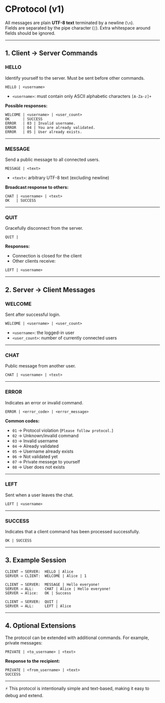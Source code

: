 # CProtocol (v1)

All messages are plain **UTF-8 text** terminated by a newline (`\n`).  
Fields are separated by the pipe character (`|`). Extra whitespace around fields should be ignored.  

---

## 1. Client → Server Commands

### HELLO
Identify yourself to the server. Must be sent before other commands.

```
HELLO | <username>
```

- `<username>`: must contain only ASCII alphabetic characters `[A-Za-z]+`

**Possible responses:**
```
WELCOME | <username> | <user_count>
OK      | SUCCESS
ERROR   | 03 | Invalid username.
ERROR   | 04 | You are already validated.
ERROR   | 05 | User already exists.
```

---

### MESSAGE
Send a public message to all connected users.

```
MESSAGE | <text>
```

- `<text>`: arbitrary UTF-8 text (excluding newline)

**Broadcast response to others:**
```
CHAT | <username> | <text>
OK   | SUCCESS
```

---

### QUIT
Gracefully disconnect from the server.

```
QUIT |
```

**Responses:**
- Connection is closed for the client
- Other clients receive:
```
LEFT | <username>
```

---

## 2. Server → Client Messages

### WELCOME
Sent after successful login.

```
WELCOME | <username> | <user_count>
```

- `<username>`: the logged-in user  
- `<user_count>`: number of currently connected users  

---

### CHAT
Public message from another user.

```
CHAT | <username> | <text>
```

---

### ERROR
Indicates an error or invalid command.

```
ERROR | <error_code> | <error_message>
```

**Common codes:**
- `01` → Protocol violation (`Please follow protocol.`)  
- `02` → Unknown/invalid command  
- `03` → Invalid username  
- `04` → Already validated  
- `05` → Username already exists  
- `06` → Not validated yet  
- `07` → Private messege to yourself
- `08` → User does not exists

---

### LEFT
Sent when a user leaves the chat.

```
LEFT | <username>
```

---

### SUCCESS
Indicates that a client command has been processed successfully.

```
OK | SUCCESS
```

---

## 3. Example Session

```
CLIENT → SERVER:  HELLO | Alice
SERVER → CLIENT:  WELCOME | Alice | 1

CLIENT → SERVER:  MESSAGE | Hello everyone!
SERVER → ALL:     CHAT | Alice | Hello everyone!
SERVER → Alice:   OK | Success

CLIENT → SERVER:  QUIT |
SERVER → ALL:     LEFT | Alice
```

---

## 4. Optional Extensions

The protocol can be extended with additional commands. For example, private messages:

```
PRIVATE | <to_username> | <text>
```

**Response to the recipient:**
```
PRIVATE | <from_username> | <text>
SUCCESS
```

---

⚡️ This protocol is intentionally simple and text-based, making it easy to debug and extend.  
